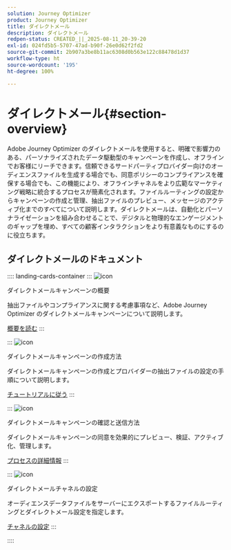 ```yaml
---
solution: Journey Optimizer
product: Journey Optimizer
title: ダイレクトメール
description: ダイレクトメール
redpen-status: CREATED_||_2025-08-11_20-39-20
exl-id: 024fd5b5-5707-47ad-b90f-26e0d62f2fd2
source-git-commit: 2b907a3be8b11ac6308d0b563e122c88478d1d37
workflow-type: ht
source-wordcount: '195'
ht-degree: 100%

---
```


# ダイレクトメール{#section-overview}

Adobe Journey Optimizer のダイレクトメールを使用すると、明確で影響力のある、パーソナライズされたデータ駆動型のキャンペーンを作成し、オフラインでお客様にリーチできます。信頼できるサードパーティプロバイダー向けのオーディエンスファイルを生成する場合でも、同意ポリシーのコンプライアンスを確保する場合でも、この機能により、オフラインチャネルをより広範なマーケティング戦略に統合するプロセスが簡素化されます。ファイルルーティングの設定からキャンペーンの作成と管理、抽出ファイルのプレビュー、メッセージのアクティブ化までのすべてについて説明します。ダイレクトメールは、自動化とパーソナライゼーションを組み合わせることで、デジタルと物理的なエンゲージメントのギャップを埋め、すべての顧客インタラクションをより有意義なものにするのに役立ちます。

## ダイレクトメールのドキュメント

:::: landing-cards-container
:::
![icon](https://cdn.experienceleague.adobe.com/icons/book.svg)

ダイレクトメールキャンペーンの概要

抽出ファイルやコンプライアンスに関する考慮事項など、Adobe Journey Optimizer のダイレクトメールキャンペーンについて説明します。

[概要を読む](../using/direct-mail/get-started-direct-mail.md)
:::

:::
![icon](https://cdn.experienceleague.adobe.com/icons/circle-play.svg?lang=ja)

ダイレクトメールキャンペーンの作成方法

ダイレクトメールキャンペーンの作成とプロバイダーの抽出ファイルの設定の手順について説明します。

[チュートリアルに従う](../using/direct-mail/create-direct-mail.md)
:::

:::
![icon](https://cdn.experienceleague.adobe.com/icons/list-check.svg?lang=ja)

ダイレクトメールキャンペーンの確認と送信方法

ダイレクトメールキャンペーンの同意を効果的にプレビュー、検証、アクティブ化、管理します。

[プロセスの詳細情報](../using/direct-mail/test-send-direct-mail.md)
:::

:::
![icon](https://cdn.experienceleague.adobe.com/icons/gear.svg?lang=ja)

ダイレクトメールチャネルの設定

オーディエンスデータファイルをサーバーにエクスポートするファイルルーティングとダイレクトメール設定を指定します。

[チャネルの設定](../using/direct-mail/direct-mail-configuration.md)
:::

::::

